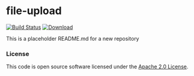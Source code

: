 
# file-upload

[![Build Status](https://travis-ci.org/hmrc/file-upload.svg?branch=master)](https://travis-ci.org/hmrc/file-upload) [ ![Download](https://api.bintray.com/packages/hmrc/releases/file-upload/images/download.svg) ](https://bintray.com/hmrc/releases/file-upload/_latestVersion)

This is a placeholder README.md for a new repository

### License

This code is open source software licensed under the [Apache 2.0 License]("http://www.apache.org/licenses/LICENSE-2.0.html").
    